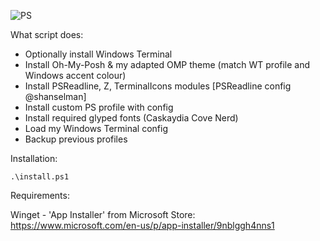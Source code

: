 
![PS](https://imgur.com/IUrjW3k.gif)

What script does:

- Optionally install Windows Terminal
- Install Oh-My-Posh & my adapted OMP theme (match WT profile and Windows accent colour)
- Install PSReadline, Z, TerminalIcons modules [PSReadline config @shanselman]
- Install custom PS profile with config
- Install required glyped fonts (Caskaydia Cove Nerd)
- Load my Windows Terminal config
- Backup previous profiles


Installation:

```.\install.ps1```

Requirements:

Winget - 'App Installer' from Microsoft Store: https://www.microsoft.com/en-us/p/app-installer/9nblggh4nns1
